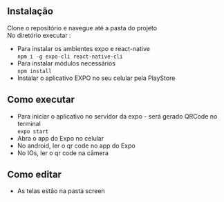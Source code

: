 ## Instalação
Clone o repositório e navegue até a pasta do projeto
<br/>
No diretório executar :
<br/>
- Para instalar os ambientes expo e react-native <br/>
`npm i -g expo-cli react-native-cli`
- Para instalar módulos necessários <br/>
`npm install`
- Instalar o aplicativo EXPO no seu celular pela PlayStore

## Como executar
- Para iniciar o aplicativo no servidor da expo - será gerado QRCode no terminal <br/>
`expo start` 
- Abra o app do Expo no celular
- No android, ler o qr code no app do Expo 
- No IOs, ler o qr code na câmera

## Como editar 
- As telas estão na pasta screen
